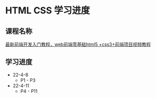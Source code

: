 # HTML CSS 学习进度

## 课程名称

[最新前端开发入门教程，web前端零基础html5 +css3+前端项目视频教程](https://www.bilibili.com/video/BV1Kg411T7t9)

## 学习进度

+ 22-4-8
  + P1 - P3
+ 22-4-11
  + P4 - P11

